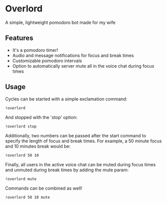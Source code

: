 # Overlord
A simple, lightweight pomodoro bot made for my wife

## Features
- It's a pomodoro timer!
- Audio and message notifications for focus and break times
- Customizable pomodoro intervals
- Option to automatically server mute all in the voice chat during focus times

## Usage
Cycles can be started with a simple exclamation command:
```console
!overlord
```
And stopped with the 'stop' option:
```console
!overlord stop
```
Additionally, two numbers can be passed after the start command to specify the length of focus and break times. For example, a 50 minute focus and 10 minutes break would be:
```console
!overlord 50 10
```
Finally, all users in the active voice chat can be muted during focus times and unmuted during break times by adding the mute param:
```console
!overlord mute
```
Commands can be combined as well!
```console
!overlord 50 10 mute
```

